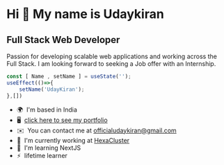 Hi 👋 My name is Udaykiran
==========================

Full Stack Web Developer
------------------------

Passion for developing scalable web applications and  working across the Full Stack. 
I am looking forward to seeking a Job offer with an Internship.

```js
const [ Name , setName ] = useState(''); 
useEffect(()=>{
    setName('UdayKiran');
},[])
```

* 🌍  I'm based in India
* 🖥️  [click here to see my portfolio](https://udaykiran.dev/)
* ✉️  You can contact me at [officialudaykiran@gmail.com](mailto:officialudaykiran@gmail.com)
* 🚀  I'm currently working at [HexaCluster](http://hexacluster.ai/)
* 🧠  I'm learning NextJS
* ⚡  lifetime learner
